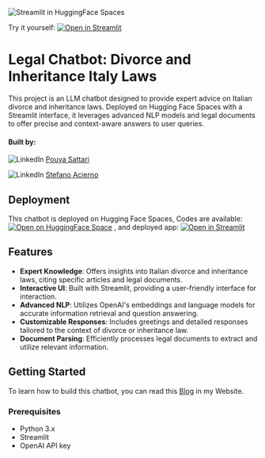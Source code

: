 ![Streamlit in HuggingFace Spaces](https://sattari.org/wp-content/uploads/2024/02/thumbnail.png)

Try it yourself:  [![Open in Streamlit](https://static.streamlit.io/badges/streamlit_badge_black_white.svg)](https://sattari-legal-chat-bot.hf.space)


# Legal Chatbot: Divorce and Inheritance Italy Laws

This project is an LLM chatbot designed to provide expert advice on Italian divorce and inheritance laws. Deployed on Hugging Face Spaces with a Streamlit interface, it leverages advanced NLP models and legal documents to offer precise and context-aware answers to user queries.

#### Built by:
![LinkedIn](https://img.shields.io/badge/-blue?style=flat&logo=LinkedIn&logoColor=white) [Pouya Sattari](https://www.linkedin.com/in/pouya-sattari/) 

![LinkedIn](https://img.shields.io/badge/-blue?style=flat&logo=LinkedIn&logoColor=white) [Stefano Acierno](https://www.linkedin.com/in/stefano-acierno-490b24284) 


## Deployment

This chatbot is deployed on Hugging Face Spaces, Codes are available:  [![Open on HuggingFace Space](https://huggingface.co/datasets/huggingface/badges/resolve/main/open-in-hf-spaces-sm.svg)](https://huggingface.co/spaces/sattari/legal-chat-bot/tree/main)  , and deployed app: [![Open in Streamlit](https://static.streamlit.io/badges/streamlit_badge_black_white.svg)](https://sattari-legal-chat-bot.hf.space)


## Features

- **Expert Knowledge**: Offers insights into Italian divorce and inheritance laws, citing specific articles and legal documents.
- **Interactive UI**: Built with Streamlit, providing a user-friendly interface for interaction.
- **Advanced NLP**: Utilizes OpenAI's embeddings and language models for accurate information retrieval and question answering.
- **Customizable Responses**: Includes greetings and detailed responses tailored to the context of divorce or inheritance law.
- **Document Parsing**: Efficiently processes legal documents to extract and utilize relevant information.



## Getting Started

To learn how to build this chatbot, you can read this [Blog](https://sattari.org/legal-chatbot-divorce-and-inheritance-italy-laws/) in my Website.

### Prerequisites

- Python 3.x
- Streamlit
- OpenAI API key



